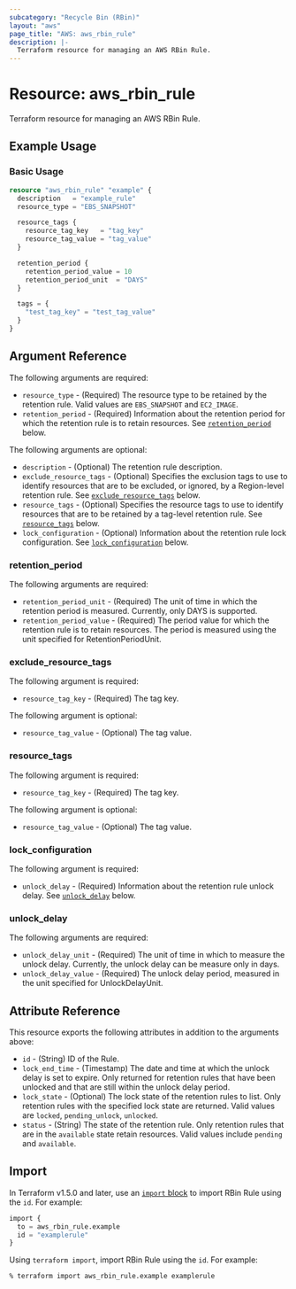```yaml
---
subcategory: "Recycle Bin (RBin)"
layout: "aws"
page_title: "AWS: aws_rbin_rule"
description: |-
  Terraform resource for managing an AWS RBin Rule.
---
```


# Resource: aws_rbin_rule

Terraform resource for managing an AWS RBin Rule.

## Example Usage

### Basic Usage

```terraform
resource "aws_rbin_rule" "example" {
  description   = "example_rule"
  resource_type = "EBS_SNAPSHOT"

  resource_tags {
    resource_tag_key   = "tag_key"
    resource_tag_value = "tag_value"
  }

  retention_period {
    retention_period_value = 10
    retention_period_unit  = "DAYS"
  }

  tags = {
    "test_tag_key" = "test_tag_value"
  }
}
```

## Argument Reference

The following arguments are required:

* `resource_type` - (Required) The resource type to be retained by the retention rule. Valid values are `EBS_SNAPSHOT` and `EC2_IMAGE`.
* `retention_period` - (Required) Information about the retention period for which the retention rule is to retain resources. See [`retention_period`](#retention_period) below.

The following arguments are optional:

* `description` - (Optional) The retention rule description.
* `exclude_resource_tags` - (Optional) Specifies the exclusion tags to use to identify resources that are to be excluded, or ignored, by a Region-level retention rule.  See [`exclude_resource_tags`](#exclude_resource_tags) below.
* `resource_tags` - (Optional) Specifies the resource tags to use to identify resources that are to be retained by a tag-level retention rule. See [`resource_tags`](#resource_tags) below.
* `lock_configuration` - (Optional) Information about the retention rule lock configuration. See [`lock_configuration`](#lock_configuration) below.

### retention_period

The following arguments are required:

* `retention_period_unit` - (Required) The unit of time in which the retention period is measured. Currently, only DAYS is supported.
* `retention_period_value` - (Required) The period value for which the retention rule is to retain resources. The period is measured using the unit specified for RetentionPeriodUnit.

### exclude_resource_tags

The following argument is required:

* `resource_tag_key` - (Required) The tag key.

The following argument is optional:

* `resource_tag_value` - (Optional) The tag value.

### resource_tags

The following argument is required:

* `resource_tag_key` - (Required) The tag key.

The following argument is optional:

* `resource_tag_value` - (Optional) The tag value.

### lock_configuration

The following argument is required:

* `unlock_delay` - (Required) Information about the retention rule unlock delay. See [`unlock_delay`](#unlock_delay) below.

### unlock_delay

The following arguments are required:

* `unlock_delay_unit` - (Required) The unit of time in which to measure the unlock delay. Currently, the unlock delay can be measure only in days.
* `unlock_delay_value` - (Required) The unlock delay period, measured in the unit specified for UnlockDelayUnit.

## Attribute Reference

This resource exports the following attributes in addition to the arguments above:

* `id` - (String) ID of the Rule.
* `lock_end_time` - (Timestamp) The date and time at which the unlock delay is set to expire. Only returned for retention rules that have been unlocked and that are still within the unlock delay period.
* `lock_state` - (Optional) The lock state of the retention rules to list. Only retention rules with the specified lock state are returned. Valid values are `locked`, `pending_unlock`, `unlocked`.
* `status` - (String) The state of the retention rule. Only retention rules that are in the `available` state retain resources. Valid values include `pending` and `available`.

## Import

In Terraform v1.5.0 and later, use an [`import` block](https://developer.hashicorp.com/terraform/language/import) to import RBin Rule using the `id`. For example:

```terraform
import {
  to = aws_rbin_rule.example
  id = "examplerule"
}
```

Using `terraform import`, import RBin Rule using the `id`. For example:

```console
% terraform import aws_rbin_rule.example examplerule
```
